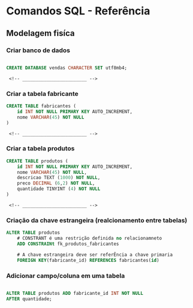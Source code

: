 # Comandos SQL - Referência
<!-- ________________________ -->
## Modelagem fisíca

### Criar banco de dados

```sql

CREATE DATABASE vendas CHARACTER SET utf8mb4;

```       
     <!-- ________________________ -->                     
### Criar a tabela fabricante

```sql
CREATE TABLE fabricantes (
    id INT NOT NULL PRIMARY KEY AUTO_INCREMENT,
    nome VARCHAR(45) NOT NULL 
)
```
     <!-- ________________________ -->                     
### Criar a tabela produtos

```sql
CREATE TABLE produtos (
    id INT NOT NULL PRIMARY KEY AUTO_INCREMENT,
    nome VARCHAR(45) NOT NULL, 
    descricao TEXT (1000) NOT NULL,
    preco DECIMAL (6,2) NOT NULL,
    quantidade TINYINT (4) NOT NULL
)
```
     <!-- ________________________ -->                     
### Criação da chave estrangeira (realcionamento entre tabelas)

```sql
ALTER TABLE produtos 
    # CONSTRANT é uma restrição definida no relacionamneto
    ADD CONSTRAINt fk_produtos_fabricantes

    # A chave estrangeira deve ser referÊncia a chave primaria
    FOREIGN KEY(fabricante_id) REFERENCES fabricantes(id)

```
### Adicionar campo/coluna em uma tabela 

```sql

ALTER TABLE produtos ADD fabricante_id INT NOT NULL
AFTER quantidade;